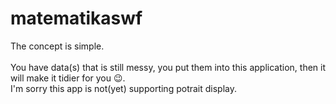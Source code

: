 # matematikaswf
The concept is simple.<br/><br/>You have data(s) that is still messy, you put them into this application, then it will make it tidier for you 😉.
<br/>I'm sorry this app is not(yet) supporting potrait display.
